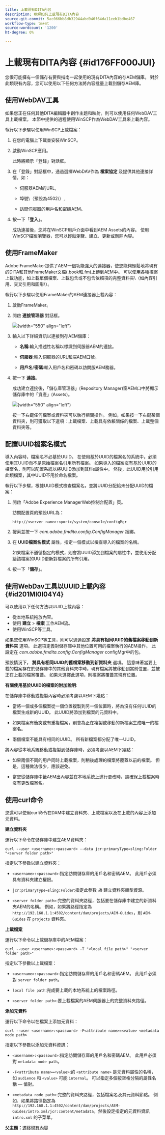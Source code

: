 ```yaml
---
title: 上載現有DITA內容
description: 瞭解如何上載現有DITA內容
source-git-commit: 5ac066bb8db32944abd046f64da11eeb1bdbe467
workflow-type: tm+mt
source-wordcount: '1200'
ht-degree: 0%

---
```



# 上載現有DITA內容 {#id176FF000JUI}

您很可能擁有一個儲存有要與指南一起使用的現有DITA內容的存AEM儲庫。 對於此類現有內容，您可以使用以下任何方法將內容批量上載到儲存AEM庫。

## 使用WebDAV工具

如果您正在任何其他DITA編輯器中創作主題和映射，則可以使用任何WebDAV工具上載檔案。 本節中提供的過程使用WinSCP作為WebDAV工具來上載內容。

執行以下步驟以使用WinSCP上載檔案：

1. 在您的電腦上下載並安裝WinSCP。

1. 啟動WinSCP應用。

   此時將顯示「登錄」對話框。

1. 在「登錄」對話框中，通過選擇WebDAV作為 **檔案協定** 及提供其他連接詳情，如：

   - 伺服器AEM的URL,

   - 埠號\（預設為4502\）,

   - 訪問伺服器的用戶名和密碼AEM。

1. 按一下「**登入**」。

   成功連接後，您將在WinSCP用戶介面中看到AEM Assets的內容。 使用WinSCP檔案瀏覽器，您可以輕鬆瀏覽、建立、更新或刪除內容。


## 使用FrameMaker

Adobe FrameMaker提供了AEM一個功能強大的連接器，使您能夠輕鬆地將現有的DITA和其他FrameMaker文檔\(.book和.fm\)上傳到AEM中。 可以使用各種檔案上載功能，如上載單個檔案、上載包含或不包含依賴項的完整資料夾\（如內容引用、交叉引用和圖形\）。

執行以下步驟以使用FrameMaker的AEM連接器上載內容：

1. 啟動FrameMaker。

1. 開啟 **連接管理器** 對話框。

   ![](assets/fm-aem-connector.png){width="550" align="left"}

1. 輸入以下詳細資訊以連接到存AEM儲庫：

   - **名稱**:輸入描述性名稱以標識到伺服器AEM的連接。
   - **伺服器**:輸入伺服器的URL和端AEM口號。

   - **用戶名**/**密碼**:輸入用戶名和密碼以訪問服AEM務器。

1. 按一下 **連接**。

   成功建立連接後，「儲存庫管理器」(Repository Manager)窗AEM口中將顯示儲存庫中的「資產」(Assets)。

   ![](assets/fm-repo-manager.png){width="550" align="left"}

   按一下右鍵任何檔案或資料夾可以執行相關操作。 例如，如果按一下右鍵某個資料夾，則可獲取以下選項：上載檔案、上載具有依賴關係的檔案、上載整個資料夾等。


## 配置UUID檔案名模式

導入內容時，檔案名不必基於UUID。 在使用基於UUID的檔案名的系統中，必須使用其UUID而不是原始檔案名引用所有檔案。 如果導入的檔案沒有基於UUID的檔案名，則可以配置系統以將UUID添加到其file屬性中。 然後，此UUID用於引用此類檔案，其中UUID不用於命名檔案。

執行以下步驟，根據UUID模式檢查檔案名，並將UUID分配給未分配UUID的檔案：

1. 開啟「Adobe Experience ManagerWeb控制台配置」頁。

   訪問配置頁的預設URL為：

   ```http
   http://<server name>:<port>/system/console/configMgr
   ```

1. 搜索並按一下 *com.adobe.fmdita.config.ConfigManager* 捆綁。

1. 在 **UUID檔案名模式** 屬性，指定一個模式以檢查導入的檔案的名稱。

   如果檔案不遵循指定的模式，則會將UUID添加到檔案的屬性中，並使用分配給該檔案的UUID更新對檔案的所有引用。

1. 按一下「**儲存**」。


## 使用WebDav工具以UUID上載內容 {#id201MI0I04Y4}

可以使用以下任何方法以UUID上載內容：

- 從本地系統拖放內容。
- 使用 **建立** \> **檔案** 工作AEM流。
- 使用WinSCP等工具。

如果您使用WinSCP等工具，則可以通過設定 **將具有相同UUID的舊檔案移動到新資料夾** 選項。 此選項定義對儲存庫中其他位置可用的檔案執行的AEM操作。 此設定在 *com.adobe.fmdita.config.ConfigManager* configMgr中的包。

預設情況下， **將具有相同UUID的舊檔案移動到新資料夾** 選項。 這意味著當要上載的檔案存在於儲存庫中的其他資料夾中時，現有檔案將被移動到當前位置，並被正在上載的檔案覆蓋。 如果未選擇此選項，則檔案將覆蓋其現有位置。

**有關使用基於UUID的檔案的附加說明**:

在儲存庫中移動或複製內容時必須考慮以AEM下幾點：

- 當將一個或多個檔案從一個位置複製到另一個位置時，將為沒有任何UUID的檔案生成新的UUID。 此UUID將添加到檔案的元資料中。

- 如果檔案有衝突或有重複檔案，則會為正在複製或移動的新檔案生成唯一的檔案名。

- 兩個檔案不能具有相同的UUID。 所有新檔案都分配了唯一UUID。


將內容從本地系統移動或複製到儲存庫時，必須考慮以AEM下幾點：

- 如果兩個不同的用戶同時上載檔案，則稍後處理的檔案將覆蓋以前的檔案。 但是，這種做法很少，應該避免。

- 當您從儲存庫中籤AEM出內容並在本地系統上進行更改時，請確保上載檔案時沒有更改檔案名。


## 使用curl命令

您還可以使用curl命令在DAM中建立資料夾、上載檔案以及在上載的內容上添加元資料。

**建立資料夾**

運行以下命令在儲存庫中建立AEM資料夾：

```curl
curl --user <username>:<password> --data jcr:primaryType=sling:Folder "<server folder path>"
```

指定以下參數以建立資料夾：

- `<username>:<passowrd>`:指定訪問儲存庫的用戶名和密碼AEM。 此用戶必須具有資料夾建立權限。

- `jcr:primaryType=sling:Folder`:指定此參數 *為* 建立資料夾類型資源。

- `<server folder path>`:完整的資料夾路徑，包括要在儲存庫中建立的新資料夾AEM的名稱。 例如，如果將路徑指定為 `http://192.168.1.1:4502/content/dam/projects/AEM-Guides`，則 `AEM-Guides` 在 `projects` 資料夾。


**上載檔案**

運行以下命令以上載儲存庫中的AEM檔案：

```curl
curl --user <username>:<password> -T "<local file path>" "<server folder path>"
```

指定以下參數以上載檔案：

- `<username>:<passowrd>`:指定訪問儲存庫的用戶名和密碼AEM。 此用戶必須對 `server folder path`。

- ``local file path``:完成要上載的本地系統上的檔案路徑。

- `<server folder path>`:要上載檔案的AEM伺服器上的完整資料夾路徑。


**添加元資料**

運行以下命令以在檔案上添加元資料：

```curl
curl --user <username>:<password> -F<attribute name>=<value> <metadata node path>
```

指定以下參數以添加元資料資訊：

- `<username>:<passowrd>`:指定訪問儲存庫的用戶名和密碼AEM。 此用戶必須對 ``metadata node path``。

- ``-F<attribute name>=<value>``:的 `<attribute name>` 是元資料屬性的名稱，如 `audience` 和 `<value>` 可能 `internal`。 可以指定多個按空格分隔的屬性名稱 — 值對。

- `<metadata node path>`:完整的資料夾路徑，包括檔案名及其元資料節點。 例如，如果將路徑指定為 `http://192.168.1.1:4502/content/dam/projects/AEM-Guides/intro.xml/jcr:content/metadata`，然後設定指定的元資料資訊 `intro.xml` 的子菜單。


**父主題：**[&#x200B;遷移現有內容](migrate-content.md)

